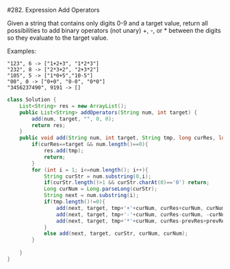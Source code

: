 #282. Expression Add Operators  

Given a string that contains only digits 0-9 and a target value, return all possibilities to add binary operators (not unary) +, -, or * between the digits so they evaluate to the target value.

Examples: 
```
"123", 6 -> ["1+2+3", "1*2*3"] 
"232", 8 -> ["2*3+2", "2+3*2"]
"105", 5 -> ["1*0+5","10-5"]
"00", 0 -> ["0+0", "0-0", "0*0"]
"3456237490", 9191 -> []
```

```java
class Solution {
    List<String> res = new ArrayList();
    public List<String> addOperators(String num, int target) {
        add(num, target, "", 0, 0);
        return res;
    }
    public void add(String num, int target, String tmp, long curRes, long prevRes){
        if(curRes==target && num.length()==0){
            res.add(tmp);
            return;
        }
        for (int i = 1; i<=num.length(); i++){
            String curStr = num.substring(0,i);
            if(curStr.length()>1 && curStr.charAt(0)=='0') return;
            Long curNum = Long.parseLong(curStr);
            String next = num.substring(i);
            if(tmp.length()!=0){
                add(next, target, tmp+'+'+curNum, curRes+curNum, curNum);
                add(next, target, tmp+'-'+curNum, curRes-curNum, -curNum);
                add(next, target, tmp+'*'+curNum, curRes-prevRes+prevRes*curNum, prevRes*curNum);
            }
            else add(next, target, curStr, curNum, curNum);
        }
        
    }
}
```
